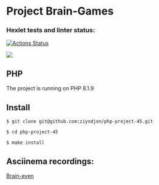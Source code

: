 # Project Brain-Games

### Hexlet tests and linter status:
[![Actions Status](https://github.com/ziyodjon/php-project-45/workflows/hexlet-check/badge.svg)](https://github.com/ziyodjon/php-project-45/actions)

<a href="https://codeclimate.com/github/ziyodjon/php-project-45/maintainability">
<img src="https://api.codeclimate.com/v1/badges/8682ae624cdb75cf983f/maintainability" /></a>

## PHP
The project is running on PHP 8.1.9

## Install

```
$ git clone git@github.com:ziyodjon/php-project-45.git

$ cd php-project-45

$ make install
```
## Asciinema recordings:
[Brain-even](https://asciinema.org/a/aB0Rfpx984vgXxaKr7BlMSGUW)
